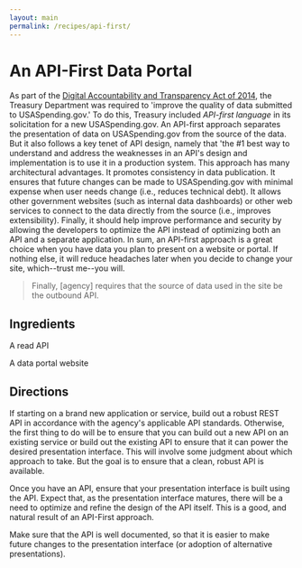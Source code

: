 ```yaml
---
layout: main
permalink: /recipes/api-first/
---
```

# An API-First Data Portal

As part of the [Digital Accountability and Transparency Act of 2014](http://www.gpo.gov/fdsys/pkg/PLAW-113publ101/html/PLAW-113publ101.htm), the Treasury Department was required to 'improve the quality of data submitted to USASpending.gov.' To do this, Treasury included *API-first language* in its solicitation for a new USASpending.gov. An API-first approach separates the presentation of data on USASpending.gov from the source of the data. But it also follows a key tenet of API design, namely that 'the #1 best way to understand and address the weaknesses in an API's design and implementation is to use it in a production system.
This approach has many architectural advantages. It promotes consistency in data publication. It ensures that future changes can be made to USASpending.gov with minimal expense when user needs change (i.e., reduces technical debt). It allows other government websites (such as internal data dashboards) or other web services to connect to the data directly from the source (i.e., improves extensibility). Finally, it should help improve performance and security by allowing the developers to optimize the API instead of optimizing both an API and a separate application.
In sum, an API-first approach is a great choice when you have data you plan to present on a website or portal. If nothing else, it will reduce headaches later when you decide to change your site, which--trust me--you will.


> Finally, [agency] requires that the source of data used in the site be the outbound API.

## Ingredients

  A read API

  A data portal website


## Directions

  If starting on a brand new application or service, build out a robust REST API in accordance with the agency's applicable API standards. Otherwise, the first thing to do will be to ensure that you can build out a new API on an existing service or build out the existing API to ensure that it can power the desired presentation interface. This will involve some judgment about which approach to take. But the goal is to ensure that a clean, robust API is available.

  Once you have an API, ensure that your presentation interface is built using the API. Expect that, as the presentation interface matures, there will be a need to optimize and refine the design of the API itself. This is a good, and natural result of an API-First approach.

  Make sure that the API is well documented, so that it is easier to make future changes to the presentation interface (or adoption of alternative presentations).
